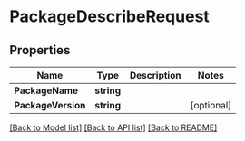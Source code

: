 # PackageDescribeRequest

## Properties
Name | Type | Description | Notes
------------ | ------------- | ------------- | -------------
**PackageName** | **string** |  | 
**PackageVersion** | **string** |  | [optional] 

[[Back to Model list]](../README.md#documentation-for-models) [[Back to API list]](../README.md#documentation-for-api-endpoints) [[Back to README]](../README.md)



